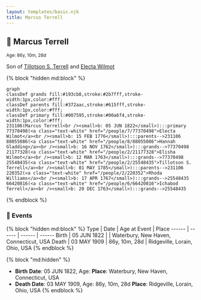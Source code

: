 ```yaml
---
layout: templates/basic.njk
title: Marcus Terrell
---
```

## 🔵 Marcus Terrell
<small>Age: 86y, 10m, 28d</small>

Son of [Tillotson S. Terrell](/people/2/25548435) and [Electa Wilmot](/people/7/77370498)

{% block "hidden md:block" %}
```mermaid
graph
classDef grands fill:#193cb8,stroke:#2b7fff,stroke-width:1px,color:#fff;
classDef parents fill:#372aac,stroke:#615fff,stroke-width:1px,color:#fff;
classDef primary fill:#007595,stroke:#00a6f4,stroke-width:1px,color:#fff;
231106(Marcus Terrell<br /><small>b: 05 JUN 1822</small>):::primary
77370498(<a class="text-white" href="/people/7/77370498">Electa Wilmot</a><br /><small>b: 15 FEB 1776</small>):::parents-->231106
88055086(<a class="text-white" href="/people/8/88055086">Hannah Gladding</a><br /><small>b: 16 NOV 1762</small>):::grands-->77370498
21177328(<a class="text-white" href="/people/2/21177328">Elisha Wilmot</a><br /><small>b: 12 MAR 1763</small>):::grands-->77370498
25548435(<a class="text-white" href="/people/2/25548435">Tillotson S. Terrell</a><br /><small>b: 01 MAY 1785</small>):::parents-->231106
220352(<a class="text-white" href="/people/2/220352">Rhoda Williams</a><br /><small>b: 17 APR 1767</small>):::grands-->25548435
66420816(<a class="text-white" href="/people/6/66420816">Ichabod Terrell</a><br /><small>b: 20 DEC 1763</small>):::grands-->25548435
```
{% endblock %}

### 📆 Events

{% block "hidden md:block" %}
Type | Date | Age at Event | Place
------ | ------ | ------ | ------
Birth | 05 JUN 1822 |  | Waterbury, New Haven, Connecticut, USA
Death | 03 MAY 1909 | 86y, 10m, 28d | Ridgeville, Lorain, Ohio, USA
{% endblock %}

{% block "md:hidden" %}
- **Birth**
**Date**: 05 JUN 1822, Age:
**Place**: Waterbury, New Haven, Connecticut, USA
- **Death**
**Date**: 03 MAY 1909, Age: 86y, 10m, 28d
**Place**: Ridgeville, Lorain, Ohio, USA
{% endblock %}
